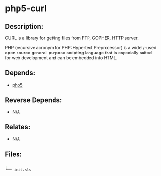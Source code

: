 # php5-curl

## Description:

CURL is a library for getting files from  FTP, GOPHER, HTTP server.

PHP (recursive acronym for PHP: Hypertext Preprocessor) is a widely-used open source general-purpose scripting language that is especially suited for web development and can be embedded into HTML.

## Depends:

  -  [php5](/salt/php5)

## Reverse Depends:

  -  N/A

## Relates:

  -  N/A

## Files:

```bash
.
└── init.sls
```
